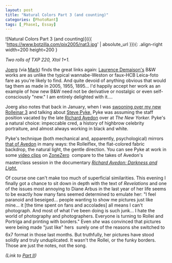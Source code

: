 ```yaml
---
layout: post
title: "Natural Colors Part 3 (and counting)"
categories: [PhotoRant]
tags: [_Phase1, Essay]
---
```



![Natural Colors Part 3 (and counting)]({{ 'https://www.botzilla.com/pix2005/nat3.jpg' | absolute_url }}){: .align-right width=200 height=200 }


<i>Two rolls of TXP 220, Xtol 1+1.</i>

<a href="http://www.jmcolberg.com/weblog/archives/001603.html" target="_blank">Joerg</a> (via <a href="http://www.marktucker.com/" target="_blank">Mark</a>) finds the great links again: <a href="http://admedias.free.fr/ADM/Demaison/index1.html" target="_blank">Laurence Demaison's</a> B&W works are as unlike the typical wannabe-Weston or faux-HCB Leica-foto fare as you're likely to find. And quite devoid of anything obvious that would tag them as made in 2005, 1955, 1895... I'd happily accept her work as an example of how new B&W need not be derivative or nostalgic or even self-consciously "new." I am entirely delighted with it....

<!--more-->
Joerg also notes that back in January, when I was <a href="/blog/archives/000370.html">swooning over my new Rolleinar 3</a> and talking about <a href="http://www.pyke-eye.com/" target="_blank">Steve Pyke,</a> Pyke was assuming the staff position vacated by the late <a href="http://www.richardavedon.com/" target="_blank">Richard Avedon</a> over at <cite>The New Yorker.</cite> Pyke's a natural choice: impeccable cred, a history of highbrow celebrity portraiture, and almost always working in black and white.

Pyke's technique (both mechanical and, apparently, psychological) mirrors <a href="{{ site.baseurl }}{% post_url 2005-03-02-Famous %}">that of Avedon</a> in many ways: the Rolleiflex, the flat-colored fabric backdrop, the natural light, the gentle direction. You can see Pyke at work in some <a href="http://www.zonezero.com/exposiciones/fotografos/pyke/" target="_blank">video clips</a> on <a href="http://www.zonezero.com/" target="_blank">ZoneZero</a> &#151; compare to the takes of Avedon's masterclass session in the documentary <a href="http://www.artfifa.com/en/par-titre/view-336.html" target="_blank"><cite>Richard Avedon: Darkness and Light.</cite></a>

Of course one can't make too much of superficial similarities. This evening I finally got a chance to sit down in depth with the text of <cite>Revelations</cite> and one of the issues most annoying to Diane Arbus in the last year of her life seems to be exactly how many fans seemed determined to emulate her: "I feel paranoid and beseiged... people wanting to show me pictures just like mine... it [the time spent on fans and accolades] all means I can't photograph. And most of what I've been doing is such junk... I hate the world of photography and photographers. Everyone is turning to Rollei and Portriga and printing with borders." Even <i>she</i> was convinced that pictures were being made "just like" hers &#151; surely one of the reasons she switched to 6x7 format in those last months. But truthfully, her pictures have stood solidly and truly unduplicated. It wasn't the Rollei, or the funky borders. Those are just the notes, not the song.

<i>(Link to <a href="{{ site.baseurl }}{% post_url 2005-03-27-Natural-Colors-Part-2 %}">Part II</a>)</i>
